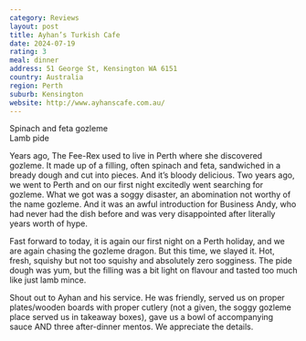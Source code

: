 ```yaml
---
category: Reviews
layout: post
title: Ayhan’s Turkish Cafe 
date: 2024-07-19
rating: 3
meal: dinner
address: 51 George St, Kensington WA 6151
country: Australia
region: Perth
suburb: Kensington
website: http://www.ayhanscafe.com.au/
---
```

Spinach and feta gozleme  
Lamb pide  

Years ago, The Fee-Rex used to live in Perth where she discovered gozleme. It made up of a filling, often spinach and feta, sandwiched in a bready dough and cut into pieces. And it’s bloody delicious. Two years ago, we went to Perth and on our first night excitedly went searching for gozleme. What we got was a soggy disaster, an abomination not worthy of the name gozleme. And it was an awful introduction for Business Andy, who had never had the dish before and was very disappointed after literally years worth of hype. 

Fast forward to today, it is again our first night on a Perth holiday, and we are again chasing the gozleme dragon. But this time, we slayed it. Hot, fresh, squishy but not too squishy and absolutely zero sogginess. The pide dough was yum, but the filling was a bit light on flavour and tasted too much like just lamb mince. 

Shout out to Ayhan and his service. He was friendly, served us on proper plates/wooden boards with proper cutlery (not a given, the soggy gozleme place served us in takeaway boxes), gave us a bowl of accompanying sauce AND three after-dinner mentos. We appreciate the details.